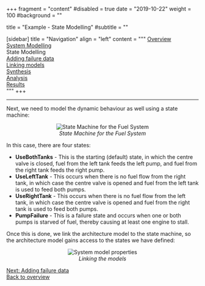 +++
fragment = "content"
#disabled = true
date = "2019-10-22"
weight = 100
#background = ""

title = "Example - State Modelling"
#subtitle = ""

[sidebar]
	title = "Navigation"
	align = "left"
	content = """
[Overview](/example1)<br>
[System Modelling](/example2)<br>
State Modelling<br>
[Adding failure data](/example4)<br>
[Linking models](/example5)<br>
[Synthesis](/example6)<br>
[Analysis](/example7)<br>
[Results](/example8)<br>
"""
+++

---  

Next, we need to model the dynamic behaviour as well using a state machine:

<p align="center">
	<img src="/images/state_machine.PNG" alt="State Machine for the Fuel System"/>
	<br>
	<i>State Machine for the Fuel System</i>
</p>

In this case, there are four states:

* **UseBothTanks** - This is the starting (default) state, in which the centre valve is closed, fuel from the left tank feeds the left pump, and fuel from the right tank feeds the right pump.
* **UseLeftTank** - This occurs when there is no fuel flow from the right tank, in which case the centre valve is opened and fuel from the left tank is used to feed both pumps.
* **UseRightTank** - This occurs when there is no fuel flow from the left tank, in which case the centre valve is opened and fuel from the right tank is used to feed both pumps.
* **PumpFailure** - This is a failure state and occurs when one or both pumps is starved of fuel, thereby causing at least one engine to stall.

Once this is done, we link the architecture model to the state machine, so the architecture model gains access to the states we have defined:

<p align="center">
	<img src="/images/sysmod_properties.PNG" alt="System model properties"/>
	<br>
	<i>Linking the models</i>
</p>

[Next: Adding failure data](/example4)
<br>
[Back to overview](/dymodia)
